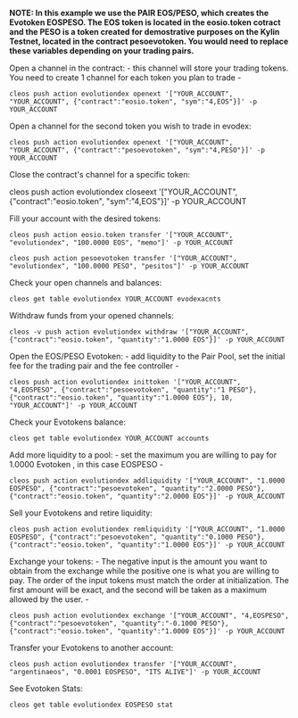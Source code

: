 **NOTE: In this example we use the PAIR EOS/PESO, which creates the Evotoken EOSPESO. The EOS token is located in the eosio.token cotract and the PESO is a token created for demostrative purposes on the Kylin Testnet, located in the contract pesoevotoken. You would need to replace these variables depending on your trading pairs.** 

Open a channel in the contract: - this channel will store your trading tokens. You need to create 1 channel for each token you plan to trade -

    cleos push action evolutiondex openext '["YOUR_ACCOUNT", "YOUR_ACCOUNT", {"contract":"eosio.token", "sym":"4,EOS"}]' -p YOUR_ACCOUNT

Open a channel for the second token you wish to trade in evodex:

    cleos push action evolutiondex openext '["YOUR_ACCOUNT", "YOUR_ACCOUNT", {"contract":"pesoevotoken", "sym":"4,PESO"}]' -p YOUR_ACCOUNT

Close the contract's channel for a specific token:

cleos push action evolutiondex closeext '["YOUR_ACCOUNT", {"contract":"eosio.token", "sym":"4,EOS"}]' -p YOUR_ACCOUNT

Fill your account with the desired tokens:

    cleos push action eosio.token transfer '["YOUR_ACCOUNT", "evolutiondex", "100.0000 EOS", "memo"]' -p YOUR_ACCOUNT

    cleos push action pesoevotoken transfer '["YOUR_ACCOUNT", "evolutiondex", "100.0000 PESO", "pesitos"]' -p YOUR_ACCOUNT

Check your open channels and balances:

    cleos get table evolutiondex YOUR_ACCOUNT evodexacnts

Withdraw funds from your opened channels:

    cleos -v push action evolutiondex withdraw '["YOUR_ACCOUNT", {"contract":"eosio.token", "quantity":"1.0000 EOS"}]' -p YOUR_ACCOUNT

Open the EOS/PESO Evotoken: - add liquidity to the Pair Pool, set the initial fee for the trading pair and the fee controller -

    cleos push action evolutiondex inittoken '["YOUR_ACCOUNT", "4,EOSPESO", {"contract":"pesoevotoken", "quantity":"1 PESO"}, {"contract":"eosio.token", "quantity":"1.0000 EOS"}, 10, "YOUR_ACCOUNT"]' -p YOUR_ACCOUNT

Check your Evotokens balance:

    cleos get table evolutiondex YOUR_ACCOUNT accounts

Add more liquidity to a pool: - set the maximum you are willing to pay for 1.0000 Evotoken , in this case EOSPESO -

    cleos push action evolutiondex addliquidity '["YOUR_ACCOUNT", "1.0000 EOSPESO", {"contract":"pesoevotoken", "quantity":"2.0000 PESO"},{"contract":"eosio.token", "quantity":"2.0000 EOS"}]' -p YOUR_ACCOUNT

Sell your Evotokens and retire liquidity:

    cleos push action evolutiondex remliquidity '["YOUR_ACCOUNT", "1.0000 EOSPESO", {"contract":"pesoevotoken", "quantity":"0.1000 PESO"},{"contract":"eosio.token", "quantity":"1.0000 EOS"}]' -p YOUR_ACCOUNT

Exchange your tokens: - The negative input is the amount you want to obtain from the exchange while the positive
one is what you are willing to pay. The order of the input tokens must match the order at initialization.
The first amount will be exact, and the second will be taken as a maximum allowed by the user. -

    cleos push action evolutiondex exchange '["YOUR_ACCOUNT", "4,EOSPESO", {"contract":"pesoevotoken", "quantity":"-0.1000 PESO"},{"contract":"eosio.token", "quantity":"1.0000 EOS"}]' -p YOUR_ACCOUNT

Transfer your Evotokens to another account:

    cleos push action evolutiondex transfer '["YOUR_ACCOUNT", "argentinaeos", "0.0001 EOSPESO", "ITS ALIVE"]' -p YOUR_ACCOUNT

See Evotoken Stats:

    cleos get table evolutiondex EOSPESO stat
